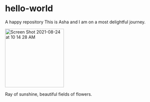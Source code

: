 # hello-world
A happy repository
This is Asha and I am on a most delightful journey.

<img width="193" alt="Screen Shot 2021-08-24 at 10 14 28 AM" src="https://user-images.githubusercontent.com/53590191/135696395-1eae5488-010d-46c8-b8f5-74076e89c884.png">

Ray of sunshine, beautiful fields of flowers.
